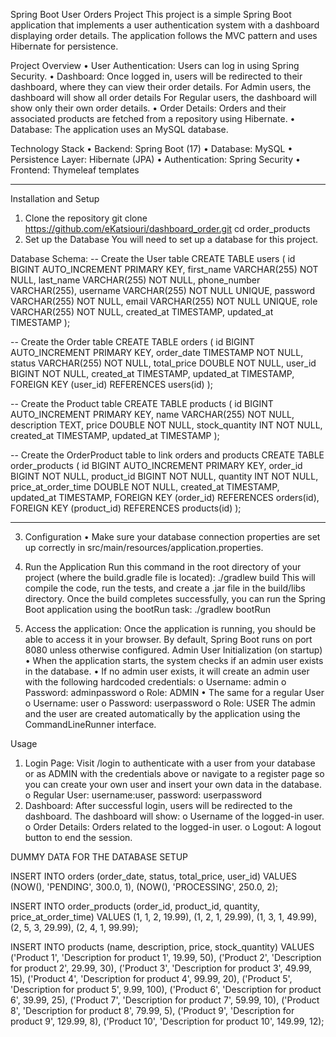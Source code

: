 Spring Boot User Orders Project
This project is a simple Spring Boot application that implements a user authentication system with a dashboard displaying order details. The application follows the MVC pattern and uses Hibernate for persistence.

Project Overview
•	User Authentication: Users can log in using Spring Security.
•	Dashboard: Once logged in, users will be redirected to their dashboard, where they can view their order details.
 For Admin users, the dashboard will show all order details
  For Regular users, the dashboard will show only their own order details.
•	Order Details: Orders and their associated products are fetched from a repository using Hibernate.
•	Database: The application uses an MySQL database.


Technology Stack
•	Backend: Spring Boot (17)
•	Database: MySQL
•	Persistence Layer: Hibernate (JPA)
•	Authentication: Spring Security
•	Frontend: Thymeleaf templates
________________________________________
Installation and Setup
1. Clone the repository
git clone https://github.com/eKatsiouri/dashboard_order.git
cd order_products
2. Set up the Database
You will need to set up a database for this project.

Database Schema:
-- Create the User table
CREATE TABLE users ( id BIGINT AUTO_INCREMENT PRIMARY KEY, 
first_name VARCHAR(255) NOT NULL, last_name VARCHAR(255) NOT NULL, 
phone_number VARCHAR(255), username VARCHAR(255) NOT NULL UNIQUE,
password VARCHAR(255) NOT NULL, email VARCHAR(255) NOT NULL UNIQUE, 
role VARCHAR(255) NOT NULL, created_at TIMESTAMP, updated_at TIMESTAMP );


-- Create the Order table
CREATE TABLE orders ( id BIGINT AUTO_INCREMENT PRIMARY KEY,
order_date TIMESTAMP NOT NULL, status VARCHAR(255) NOT NULL, 
total_price DOUBLE NOT NULL, user_id BIGINT NOT NULL, created_at TIMESTAMP,
updated_at TIMESTAMP, FOREIGN KEY (user_id) REFERENCES users(id) );


-- Create the Product table
CREATE TABLE products ( id BIGINT AUTO_INCREMENT PRIMARY KEY,
name VARCHAR(255) NOT NULL, description TEXT, price DOUBLE NOT NULL, 
stock_quantity INT NOT NULL, created_at TIMESTAMP, updated_at TIMESTAMP );


-- Create the OrderProduct table to link orders and products
CREATE TABLE order_products ( id BIGINT AUTO_INCREMENT PRIMARY KEY, order_id BIGINT NOT NULL,
product_id BIGINT NOT NULL, quantity INT NOT NULL, price_at_order_time DOUBLE NOT NULL, created_at TIMESTAMP,
updated_at TIMESTAMP, FOREIGN KEY (order_id) REFERENCES orders(id), FOREIGN KEY (product_id) REFERENCES products(id) );


________________________________________
3. Configuration
•	Make sure your database connection properties are set up correctly in src/main/resources/application.properties.
4. Run the Application
Run this command in the root directory of your project (where the build.gradle file is located):
./gradlew build
This will compile the code, run the tests, and create a .jar file in the build/libs directory.
Once the build completes successfully, you can run the Spring Boot application using the bootRun task:
./gradlew bootRun

5. Access the application:
Once the application is running, you should be able to access it in your browser. By default, Spring Boot runs on port 8080 unless otherwise configured.
 Admin User Initialization (on startup)
•	When the application starts, the system checks if an admin user exists in the database.
•	If no admin user exists, it will create an admin user with the following hardcoded credentials:
o	Username: admin
o	Password: adminpassword
o	Role: ADMIN
•	The same for a regular User
o	Username: user
o	Password: userpassword
o	Role: USER
The admin and the user are created automatically by the application using the CommandLineRunner interface.

Usage
1.	Login Page: Visit /login to authenticate with a user from your database or as ADMIN with the credentials above or navigate to a register page so you can create your own user and insert your own data in the database.
o	Regular User: username:user, password: userpassword
2.	Dashboard: After successful login, users will be redirected to the dashboard. The dashboard will show:
o	Username of the logged-in user.
o	Order Details: Orders related to the logged-in user.
o	Logout: A logout button to end the session.


DUMMY DATA FOR THE DATABASE SETUP

INSERT INTO orders (order_date, status, total_price, user_id) VALUES
(NOW(), 'PENDING', 300.0, 1),
(NOW(), 'PROCESSING', 250.0, 2);

INSERT INTO order_products (order_id, product_id, quantity, price_at_order_time) VALUES
(1, 1, 2, 19.99),
(1, 2, 1, 29.99),
(1, 3, 1, 49.99),
(2, 5, 3, 29.99),
(2, 4, 1, 99.99);

INSERT INTO products (name, description, price, stock_quantity) VALUES
('Product 1', 'Description for product 1', 19.99, 50),
('Product 2', 'Description for product 2', 29.99, 30),
('Product 3', 'Description for product 3', 49.99, 15),
('Product 4', 'Description for product 4', 99.99, 20),
('Product 5', 'Description for product 5', 9.99, 100),
('Product 6', 'Description for product 6', 39.99, 25),
('Product 7', 'Description for product 7', 59.99, 10),
('Product 8', 'Description for product 8', 79.99, 5),
('Product 9', 'Description for product 9', 129.99, 8),
('Product 10', 'Description for product 10', 149.99, 12);
